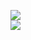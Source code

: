 [![](https://img.shields.io/badge/Made%20With-Github%20Spray-lightgrey.svg?style=for-the-badge&logo=github)](https://github.com/Annihil/github-spray#144)  
[![](https://i.imgur.com/2DrTn0Z.gif)](https://github.com/Annihil/github-spray)